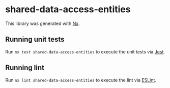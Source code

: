 # shared-data-access-entities

This library was generated with [Nx](https://nx.dev).

## Running unit tests

Run `nx test shared-data-access-entities` to execute the unit tests via [Jest](https://jestjs.io).

## Running lint

Run `nx lint shared-data-access-entities` to execute the lint via [ESLint](https://eslint.org/).
